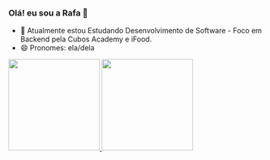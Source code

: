 ### Olá! eu sou a Rafa 👋

- 📝 Atualmente estou Estudando Desenvolvimento de Software - Foco em Backend pela Cubos Academy e iFood.
- 😄 Pronomes: ela/dela
  
<div>
  <a href="https://[github.com/rafaellecriistine]">
  <img height="180em" src="https://github-readme-stats.vercel.app/api?username=rafaelle-criistine&show_icons=true&theme=onedark&include_all_commits=true&count_private=true/">
  <img height="180em" src= "https://github-readme-stats.vercel.app/api/top-langs/?username=rafaelle-criistine&layout=compact&langs_count=16&theme=onedark">
</div>

